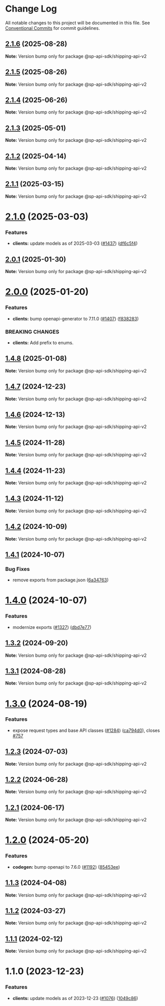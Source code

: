 # Change Log

All notable changes to this project will be documented in this file.
See [Conventional Commits](https://conventionalcommits.org) for commit guidelines.

## [2.1.6](https://github.com/bizon/selling-partner-api-sdk/compare/@sp-api-sdk/shipping-api-v2@2.1.5...@sp-api-sdk/shipping-api-v2@2.1.6) (2025-08-28)

**Note:** Version bump only for package @sp-api-sdk/shipping-api-v2

## [2.1.5](https://github.com/bizon/selling-partner-api-sdk/compare/@sp-api-sdk/shipping-api-v2@2.1.4...@sp-api-sdk/shipping-api-v2@2.1.5) (2025-08-26)

**Note:** Version bump only for package @sp-api-sdk/shipping-api-v2

## [2.1.4](https://github.com/bizon/selling-partner-api-sdk/compare/@sp-api-sdk/shipping-api-v2@2.1.3...@sp-api-sdk/shipping-api-v2@2.1.4) (2025-06-26)

**Note:** Version bump only for package @sp-api-sdk/shipping-api-v2

## [2.1.3](https://github.com/bizon/selling-partner-api-sdk/compare/@sp-api-sdk/shipping-api-v2@2.1.2...@sp-api-sdk/shipping-api-v2@2.1.3) (2025-05-01)

**Note:** Version bump only for package @sp-api-sdk/shipping-api-v2

## [2.1.2](https://github.com/bizon/selling-partner-api-sdk/compare/@sp-api-sdk/shipping-api-v2@2.1.1...@sp-api-sdk/shipping-api-v2@2.1.2) (2025-04-14)

**Note:** Version bump only for package @sp-api-sdk/shipping-api-v2

## [2.1.1](https://github.com/bizon/selling-partner-api-sdk/compare/@sp-api-sdk/shipping-api-v2@2.1.0...@sp-api-sdk/shipping-api-v2@2.1.1) (2025-03-15)

**Note:** Version bump only for package @sp-api-sdk/shipping-api-v2

# [2.1.0](https://github.com/bizon/selling-partner-api-sdk/compare/@sp-api-sdk/shipping-api-v2@2.0.1...@sp-api-sdk/shipping-api-v2@2.1.0) (2025-03-03)

### Features

* **clients:** update models as of 2025-03-03 ([#1437](https://github.com/bizon/selling-partner-api-sdk/issues/1437)) ([df6c5f4](https://github.com/bizon/selling-partner-api-sdk/commit/df6c5f4623078ea559ae40757b7ba90bd780711c))

## [2.0.1](https://github.com/bizon/selling-partner-api-sdk/compare/@sp-api-sdk/shipping-api-v2@2.0.0...@sp-api-sdk/shipping-api-v2@2.0.1) (2025-01-30)

**Note:** Version bump only for package @sp-api-sdk/shipping-api-v2

# [2.0.0](https://github.com/bizon/selling-partner-api-sdk/compare/@sp-api-sdk/shipping-api-v2@1.4.8...@sp-api-sdk/shipping-api-v2@2.0.0) (2025-01-20)

### Features

* **clients:** bump openapi-generator to 7.11.0 ([#1407](https://github.com/bizon/selling-partner-api-sdk/issues/1407)) ([f838283](https://github.com/bizon/selling-partner-api-sdk/commit/f838283172bb7acc895cdecadeddbe9879c07ba6))

### BREAKING CHANGES

* **clients:** Add prefix to enums.

## [1.4.8](https://github.com/bizon/selling-partner-api-sdk/compare/@sp-api-sdk/shipping-api-v2@1.4.7...@sp-api-sdk/shipping-api-v2@1.4.8) (2025-01-08)

**Note:** Version bump only for package @sp-api-sdk/shipping-api-v2

## [1.4.7](https://github.com/bizon/selling-partner-api-sdk/compare/@sp-api-sdk/shipping-api-v2@1.4.6...@sp-api-sdk/shipping-api-v2@1.4.7) (2024-12-23)

**Note:** Version bump only for package @sp-api-sdk/shipping-api-v2

## [1.4.6](https://github.com/bizon/selling-partner-api-sdk/compare/@sp-api-sdk/shipping-api-v2@1.4.5...@sp-api-sdk/shipping-api-v2@1.4.6) (2024-12-13)

**Note:** Version bump only for package @sp-api-sdk/shipping-api-v2

## [1.4.5](https://github.com/bizon/selling-partner-api-sdk/compare/@sp-api-sdk/shipping-api-v2@1.4.4...@sp-api-sdk/shipping-api-v2@1.4.5) (2024-11-28)

**Note:** Version bump only for package @sp-api-sdk/shipping-api-v2

## [1.4.4](https://github.com/bizon/selling-partner-api-sdk/compare/@sp-api-sdk/shipping-api-v2@1.4.3...@sp-api-sdk/shipping-api-v2@1.4.4) (2024-11-23)

**Note:** Version bump only for package @sp-api-sdk/shipping-api-v2

## [1.4.3](https://github.com/bizon/selling-partner-api-sdk/compare/@sp-api-sdk/shipping-api-v2@1.4.2...@sp-api-sdk/shipping-api-v2@1.4.3) (2024-11-12)

**Note:** Version bump only for package @sp-api-sdk/shipping-api-v2

## [1.4.2](https://github.com/bizon/selling-partner-api-sdk/compare/@sp-api-sdk/shipping-api-v2@1.4.1...@sp-api-sdk/shipping-api-v2@1.4.2) (2024-10-09)

**Note:** Version bump only for package @sp-api-sdk/shipping-api-v2

## [1.4.1](https://github.com/bizon/selling-partner-api-sdk/compare/@sp-api-sdk/shipping-api-v2@1.4.0...@sp-api-sdk/shipping-api-v2@1.4.1) (2024-10-07)

### Bug Fixes

* remove exports from package.json ([6a34763](https://github.com/bizon/selling-partner-api-sdk/commit/6a347634f8089f511a393ad481a93796431e8947))

# [1.4.0](https://github.com/bizon/selling-partner-api-sdk/compare/@sp-api-sdk/shipping-api-v2@1.3.2...@sp-api-sdk/shipping-api-v2@1.4.0) (2024-10-07)

### Features

* modernize exports ([#1327](https://github.com/bizon/selling-partner-api-sdk/issues/1327)) ([dbd7e77](https://github.com/bizon/selling-partner-api-sdk/commit/dbd7e77ebe5d64131a46671df332fdf66f8b0e0c))

## [1.3.2](https://github.com/bizon/selling-partner-api-sdk/compare/@sp-api-sdk/shipping-api-v2@1.3.1...@sp-api-sdk/shipping-api-v2@1.3.2) (2024-09-20)

**Note:** Version bump only for package @sp-api-sdk/shipping-api-v2

## [1.3.1](https://github.com/bizon/selling-partner-api-sdk/compare/@sp-api-sdk/shipping-api-v2@1.3.0...@sp-api-sdk/shipping-api-v2@1.3.1) (2024-08-28)

**Note:** Version bump only for package @sp-api-sdk/shipping-api-v2

# [1.3.0](https://github.com/bizon/selling-partner-api-sdk/compare/@sp-api-sdk/shipping-api-v2@1.2.3...@sp-api-sdk/shipping-api-v2@1.3.0) (2024-08-19)

### Features

* expose request types and base API classes ([#1284](https://github.com/bizon/selling-partner-api-sdk/issues/1284)) ([ca794d0](https://github.com/bizon/selling-partner-api-sdk/commit/ca794d023bcb7b0177de0fdae93ae1aaa7ac3670)), closes [#757](https://github.com/bizon/selling-partner-api-sdk/issues/757)

## [1.2.3](https://github.com/bizon/selling-partner-api-sdk/compare/@sp-api-sdk/shipping-api-v2@1.2.2...@sp-api-sdk/shipping-api-v2@1.2.3) (2024-07-03)

**Note:** Version bump only for package @sp-api-sdk/shipping-api-v2

## [1.2.2](https://github.com/bizon/selling-partner-api-sdk/compare/@sp-api-sdk/shipping-api-v2@1.2.1...@sp-api-sdk/shipping-api-v2@1.2.2) (2024-06-28)

**Note:** Version bump only for package @sp-api-sdk/shipping-api-v2

## [1.2.1](https://github.com/bizon/selling-partner-api-sdk/compare/@sp-api-sdk/shipping-api-v2@1.2.0...@sp-api-sdk/shipping-api-v2@1.2.1) (2024-06-17)

**Note:** Version bump only for package @sp-api-sdk/shipping-api-v2

# [1.2.0](https://github.com/bizon/selling-partner-api-sdk/compare/@sp-api-sdk/shipping-api-v2@1.1.3...@sp-api-sdk/shipping-api-v2@1.2.0) (2024-05-20)

### Features

* **codegen:** bump openapi to 7.6.0 ([#1192](https://github.com/bizon/selling-partner-api-sdk/issues/1192)) ([85453ee](https://github.com/bizon/selling-partner-api-sdk/commit/85453ee82ef861547ddc34254a28a59aac6ccc96))

## [1.1.3](https://github.com/bizon/selling-partner-api-sdk/compare/@sp-api-sdk/shipping-api-v2@1.1.2...@sp-api-sdk/shipping-api-v2@1.1.3) (2024-04-08)

**Note:** Version bump only for package @sp-api-sdk/shipping-api-v2

## [1.1.2](https://github.com/bizon/selling-partner-api-sdk/compare/@sp-api-sdk/shipping-api-v2@1.1.1...@sp-api-sdk/shipping-api-v2@1.1.2) (2024-03-27)

**Note:** Version bump only for package @sp-api-sdk/shipping-api-v2

## [1.1.1](https://github.com/bizon/selling-partner-api-sdk/compare/@sp-api-sdk/shipping-api-v2@1.1.0...@sp-api-sdk/shipping-api-v2@1.1.1) (2024-02-12)

**Note:** Version bump only for package @sp-api-sdk/shipping-api-v2

# 1.1.0 (2023-12-23)

### Features

* **clients:** update models as of 2023-12-23 ([#1076](https://github.com/bizon/selling-partner-api-sdk/issues/1076)) ([1049c86](https://github.com/bizon/selling-partner-api-sdk/commit/1049c869f917aebf4069238caa904d66fdfa8aad))
